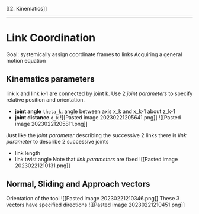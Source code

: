 [[2. Kinematics]]
****
# Link Coordination
Goal: systemically assign coordinate frames to links
Acquiring a general motion equation
## Kinematics parameters
link k and link k-1 are connected by joint k.
Use 2 _joint parameters_ to specify relative position and orientation.
- **joint angle** `theta_k`: angle between axis x_k and x_k-1 about z_k-1
- **joint distance** `d_k`
![[Pasted image 20230221205641.png]]
![[Pasted image 20230221205811.png]]

Just like the _joint parameter_ describing the successive 2 links
there is _link parameter_ to describe 2 successive joints
- link length
- link twist angle
Note that _link parameters_ are fixed
![[Pasted image 20230221210131.png]]

## Normal, Sliding and Approach vectors
Orientation of the tool
![[Pasted image 20230221210346.png]]
These 3 vectors have specified directions
![[Pasted image 20230221210451.png]]






